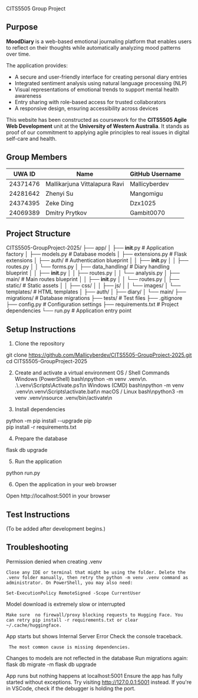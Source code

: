 CITS5505 Group Project

## Purpose

**MoodDiary** is a web-based emotional journaling platform that enables users to reflect on their thoughts while automatically analyzing mood patterns over time.

The application provides:
- A secure and user-friendly interface for creating personal diary entries
- Integrated sentiment analysis using natural language processing (NLP)
- Visual representations of emotional trends to support mental health awareness
- Entry sharing with role-based access for trusted collaborators
- A responsive design, ensuring accessibility across devices

This website has been constructed as coursework for the **CITS5505 Agile Web Development** unit at the **University of Western Australia**.
It stands as proof of our commitment to applying agile principles to real issues in digital self-care and health.
## Group Members

| UWA ID   | Name                              | GitHub Username |
|----------|-----------------------------------|-----------------|
| 24371476 | Mallikarjuna Vittalapura Ravi     | Mallicyberdev   |
| 24281642 | Zhenyi Su                         | Mangomigu       |
| 24374395 | Zeke Ding                         | Dzx1025         |
| 24069389 | Dmitry Prytkov                    | Gambit0070      |

## Project Structure


CITS5505-GroupProject-2025/
├── app/
│   ├── __init__.py          # Application factory
│   ├── models.py            # Database models
│   ├── extensions.py        # Flask extensions
│   ├── auth/               # Authentication blueprint
│   │   ├── __init__.py
│   │   ├── routes.py
│   │   └── forms.py
│   ├── data_handling/      # Diary handling blueprint
│   │   ├── __init__.py
│   │   ├── routes.py
│   │   └── analysis.py
│   ├── main/              # Main routes blueprint
│   │   ├── __init__.py
│   │   └── routes.py
│   ├── static/            # Static assets
│   │   ├── css/
│   │   ├── js/
│   │   └── images/
│   └── templates/         # HTML templates
│       ├── auth/
│       ├── diary/
│       └── main/
├── migrations/            # Database migrations
├── tests/                # Test files
├── .gitignore
├── config.py            # Configuration settings
├── requirements.txt     # Project dependencies
└── run.py              # Application entry point


## Setup Instructions

1. Clone the repository

git clone https://github.com/Mallicyberdev/CITS5505-GroupProject-2025.git
cd CITS5505-GroupProject-2025

2. Create and activate a virtual environment
OS / Shell	Commands
Windows (PowerShell)	bash\npython -m venv .venv\n. .\\.venv\\Scripts\\Activate.ps1\n
Windows (CMD)	bash\npython -m venv .venv\n.venv\\Scripts\\activate.bat\n
macOS / Linux	bash\npython3 -m venv .venv\nsource .venv/bin/activate\n

3. Install dependencies

python -m pip install --upgrade pip   
pip install -r requirements.txt

4. Prepare the database

flask db upgrade

5. Run the application

python run.py

6. Open the application in your web browser

Open http://localhost:5001 in your browser


## Test Instructions

(To be added after development begins.)

## Troubleshooting

Permission denied when creating .venv

	Close any IDE or terminal that might be using the folder. Delete the .venv folder manually, then retry the python -m venv .venv command as administrator. On PowerShell, you may also need: 
                                                                       Set-ExecutionPolicy RemoteSigned -Scope CurrentUser

Model download is extremely slow or interrupted

	Make sure  no firewall/proxy blocking requests to Hugging Face. You can retry pip install -r requirements.txt or clear ~/.cache/huggingface.

App starts but shows Internal Server Error	Check the console traceback.

     The most common cause is missing dependencies.

Changes to models are not reflected in the database
	Run migrations again:
                            flask db migrate -m 
                            flask db upgrade

App runs but nothing happens at localhost:5001
	Ensure the app has fully started without exceptions. Try visiting http://127.0.0.1:5001 instead. If you're in VSCode, check if the debugger is holding the port.
